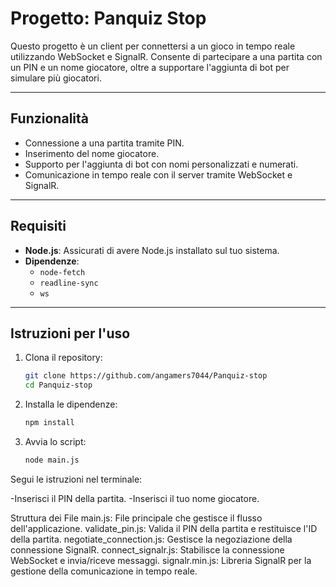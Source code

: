 # Progetto: Panquiz Stop

Questo progetto è un client per connettersi a un gioco in tempo reale utilizzando WebSocket e SignalR. Consente di partecipare a una partita con un PIN e un nome giocatore, oltre a supportare l'aggiunta di bot per simulare più giocatori.

---

## **Funzionalità**
- Connessione a una partita tramite PIN.
- Inserimento del nome giocatore.
- Supporto per l'aggiunta di bot con nomi personalizzati e numerati.
- Comunicazione in tempo reale con il server tramite WebSocket e SignalR.

---

## **Requisiti**
- **Node.js**: Assicurati di avere Node.js installato sul tuo sistema.
- **Dipendenze**:
  - `node-fetch`
  - `readline-sync`
  - `ws`

---

## **Istruzioni per l'uso**
1. Clona il repository:
   ```bash
   git clone https://github.com/angamers7044/Panquiz-stop
   cd Panquiz-stop
2. Installa le dipendenze:
   ```bash
   npm install
3. Avvia lo script:
   ```bash
   node main.js
Segui le istruzioni nel terminale:

  -Inserisci il PIN della partita.
  -Inserisci il tuo nome giocatore.

Struttura dei File
main.js: File principale che gestisce il flusso dell'applicazione.
validate_pin.js: Valida il PIN della partita e restituisce l'ID della partita.
negotiate_connection.js: Gestisce la negoziazione della connessione SignalR.
connect_signalr.js: Stabilisce la connessione WebSocket e invia/riceve messaggi.
signalr.min.js: Libreria SignalR per la gestione della comunicazione in tempo reale.
